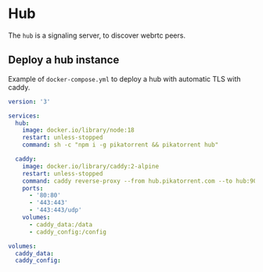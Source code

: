 # Hub

The `hub` is a signaling server, to discover webrtc peers.

## Deploy a hub instance

Example of `docker-compose.yml` to deploy a hub with automatic TLS with caddy.

```yml
version: '3'

services:
  hub:
    image: docker.io/library/node:18
    restart: unless-stopped
    command: sh -c "npm i -g pikatorrent && pikatorrent hub"

  caddy:
    image: docker.io/library/caddy:2-alpine
    restart: unless-stopped
    command: caddy reverse-proxy --from hub.pikatorrent.com --to hub:9001
    ports:
      - '80:80'
      - '443:443'
      - '443:443/udp'
    volumes:
      - caddy_data:/data
      - caddy_config:/config

volumes:
  caddy_data:
  caddy_config:
```
